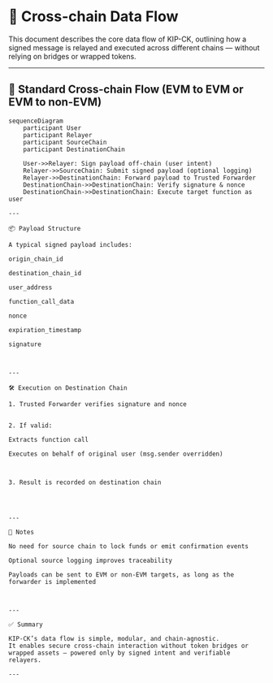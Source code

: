 # 🔄 Cross-chain Data Flow

This document describes the core data flow of KIP-CK, outlining how a signed message is relayed and executed across different chains — without relying on bridges or wrapped tokens.

---

## 🔁 Standard Cross-chain Flow (EVM to EVM or EVM to non-EVM)

```mermaid
sequenceDiagram
    participant User
    participant Relayer
    participant SourceChain
    participant DestinationChain

    User->>Relayer: Sign payload off-chain (user intent)
    Relayer->>SourceChain: Submit signed payload (optional logging)
    Relayer->>DestinationChain: Forward payload to Trusted Forwarder
    DestinationChain->>DestinationChain: Verify signature & nonce
    DestinationChain->>DestinationChain: Execute target function as user

---

📦 Payload Structure

A typical signed payload includes:

origin_chain_id

destination_chain_id

user_address

function_call_data

nonce

expiration_timestamp

signature



---

🛠️ Execution on Destination Chain

1. Trusted Forwarder verifies signature and nonce


2. If valid:

Extracts function call

Executes on behalf of original user (msg.sender overridden)



3. Result is recorded on destination chain




---

💬 Notes

No need for source chain to lock funds or emit confirmation events

Optional source logging improves traceability

Payloads can be sent to EVM or non-EVM targets, as long as the forwarder is implemented



---

✅ Summary

KIP-CK’s data flow is simple, modular, and chain-agnostic.
It enables secure cross-chain interaction without token bridges or wrapped assets — powered only by signed intent and verifiable relayers.

---
